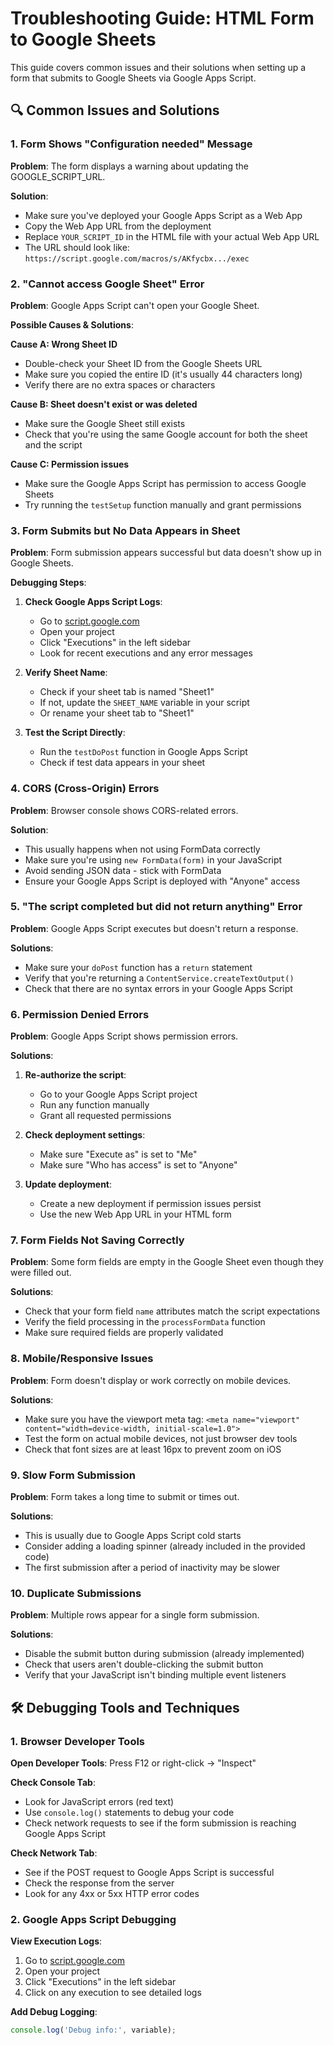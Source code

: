 # Troubleshooting Guide: HTML Form to Google Sheets

This guide covers common issues and their solutions when setting up a form that submits to Google Sheets via Google Apps Script.

## 🔍 Common Issues and Solutions

### 1. Form Shows "Configuration needed" Message

**Problem**: The form displays a warning about updating the GOOGLE_SCRIPT_URL.

**Solution**:
- Make sure you've deployed your Google Apps Script as a Web App
- Copy the Web App URL from the deployment
- Replace `YOUR_SCRIPT_ID` in the HTML file with your actual Web App URL
- The URL should look like: `https://script.google.com/macros/s/AKfycbx.../exec`

### 2. "Cannot access Google Sheet" Error

**Problem**: Google Apps Script can't open your Google Sheet.

**Possible Causes & Solutions**:

**Cause A: Wrong Sheet ID**
- Double-check your Sheet ID from the Google Sheets URL
- Make sure you copied the entire ID (it's usually 44 characters long)
- Verify there are no extra spaces or characters

**Cause B: Sheet doesn't exist or was deleted**
- Make sure the Google Sheet still exists
- Check that you're using the same Google account for both the sheet and the script

**Cause C: Permission issues**
- Make sure the Google Apps Script has permission to access Google Sheets
- Try running the `testSetup` function manually and grant permissions

### 3. Form Submits but No Data Appears in Sheet

**Problem**: Form submission appears successful but data doesn't show up in Google Sheets.

**Debugging Steps**:

1. **Check Google Apps Script Logs**:
   - Go to [script.google.com](https://script.google.com)
   - Open your project
   - Click "Executions" in the left sidebar
   - Look for recent executions and any error messages

2. **Verify Sheet Name**:
   - Check if your sheet tab is named "Sheet1"
   - If not, update the `SHEET_NAME` variable in your script
   - Or rename your sheet tab to "Sheet1"

3. **Test the Script Directly**:
   - Run the `testDoPost` function in Google Apps Script
   - Check if test data appears in your sheet

### 4. CORS (Cross-Origin) Errors

**Problem**: Browser console shows CORS-related errors.

**Solution**:
- This usually happens when not using FormData correctly
- Make sure you're using `new FormData(form)` in your JavaScript
- Avoid sending JSON data - stick with FormData
- Ensure your Google Apps Script is deployed with "Anyone" access

### 5. "The script completed but did not return anything" Error

**Problem**: Google Apps Script executes but doesn't return a response.

**Solutions**:
- Make sure your `doPost` function has a `return` statement
- Verify that you're returning a `ContentService.createTextOutput()`
- Check that there are no syntax errors in your Google Apps Script

### 6. Permission Denied Errors

**Problem**: Google Apps Script shows permission errors.

**Solutions**:
1. **Re-authorize the script**:
   - Go to your Google Apps Script project
   - Run any function manually
   - Grant all requested permissions

2. **Check deployment settings**:
   - Make sure "Execute as" is set to "Me"
   - Make sure "Who has access" is set to "Anyone"

3. **Update deployment**:
   - Create a new deployment if permission issues persist
   - Use the new Web App URL in your HTML form

### 7. Form Fields Not Saving Correctly

**Problem**: Some form fields are empty in the Google Sheet even though they were filled out.

**Solutions**:
- Check that your form field `name` attributes match the script expectations
- Verify the field processing in the `processFormData` function
- Make sure required fields are properly validated

### 8. Mobile/Responsive Issues

**Problem**: Form doesn't display or work correctly on mobile devices.

**Solutions**:
- Make sure you have the viewport meta tag: `<meta name="viewport" content="width=device-width, initial-scale=1.0">`
- Test the form on actual mobile devices, not just browser dev tools
- Check that font sizes are at least 16px to prevent zoom on iOS

### 9. Slow Form Submission

**Problem**: Form takes a long time to submit or times out.

**Solutions**:
- This is usually due to Google Apps Script cold starts
- Consider adding a loading spinner (already included in the provided code)
- The first submission after a period of inactivity may be slower

### 10. Duplicate Submissions

**Problem**: Multiple rows appear for a single form submission.

**Solutions**:
- Disable the submit button during submission (already implemented)
- Check that users aren't double-clicking the submit button
- Verify that your JavaScript isn't binding multiple event listeners

## 🛠️ Debugging Tools and Techniques

### 1. Browser Developer Tools

**Open Developer Tools**: Press F12 or right-click → "Inspect"

**Check Console Tab**:
- Look for JavaScript errors (red text)
- Use `console.log()` statements to debug your code
- Check network requests to see if the form submission is reaching Google Apps Script

**Check Network Tab**:
- See if the POST request to Google Apps Script is successful
- Check the response from the server
- Look for any 4xx or 5xx HTTP error codes

### 2. Google Apps Script Debugging

**View Execution Logs**:
1. Go to [script.google.com](https://script.google.com)
2. Open your project
3. Click "Executions" in the left sidebar
4. Click on any execution to see detailed logs

**Add Debug Logging**:
```javascript
console.log('Debug info:', variable);
